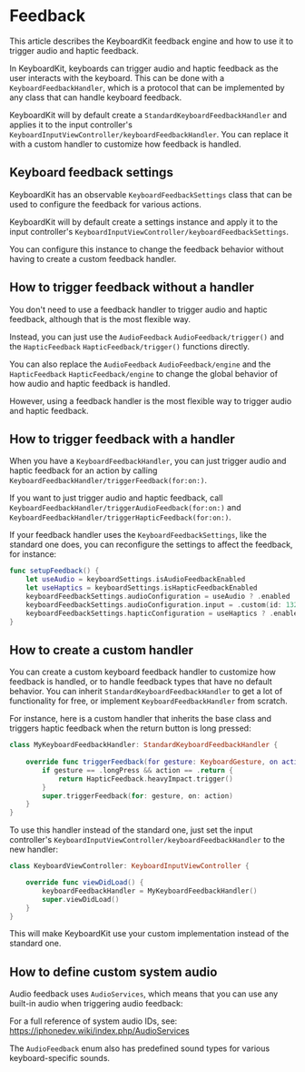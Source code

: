 # Feedback

This article describes the KeyboardKit feedback engine and how to use it to trigger audio and haptic feedback.

In KeyboardKit, keyboards can trigger audio and haptic feedback as the user interacts with the keyboard. This can be done with a ``KeyboardFeedbackHandler``, which is a protocol that can be implemented by any class that can handle keyboard feedback.

KeyboardKit will by default create a ``StandardKeyboardFeedbackHandler`` and applies it to the input controller's ``KeyboardInputViewController/keyboardFeedbackHandler``. You can replace it with a custom handler to customize how feedback is handled.



## Keyboard feedback settings

KeyboardKit has an observable ``KeyboardFeedbackSettings`` class that can be used to configure the feedback for various actions.

KeyboardKit will by default create a settings instance and apply it to the input controller's ``KeyboardInputViewController/keyboardFeedbackSettings``. 

You can configure this instance to change the feedback behavior without having to create a custom feedback handler.



## How to trigger feedback without a handler

You don't need to use a feedback handler to trigger audio and haptic feedback, although that is the most flexible way. 

Instead, you can just use the ``AudioFeedback`` ``AudioFeedback/trigger()`` and the ``HapticFeedback``  ``HapticFeedback/trigger()`` functions directly.

You can also replace the ``AudioFeedback`` ``AudioFeedback/engine`` and the ``HapticFeedback`` ``HapticFeedback/engine`` to change the global behavior of how audio and haptic feedback is handled.

However, using a feedback handler is the most flexible way to trigger audio and haptic feedback.



## How to trigger feedback with a handler

When you have a ``KeyboardFeedbackHandler``, you can just trigger audio and haptic feedback for an action by calling ``KeyboardFeedbackHandler/triggerFeedback(for:on:)``.

If you want to just trigger audio and haptic feedback, call ``KeyboardFeedbackHandler/triggerAudioFeedback(for:on:)`` and ``KeyboardFeedbackHandler/triggerHapticFeedback(for:on:)``.

If your feedback handler uses the ``KeyboardFeedbackSettings``, like the standard one does, you can reconfigure the settings to affect the feedback, for instance:

```swift
func setupFeedback() {
    let useAudio = keyboardSettings.isAudioFeedbackEnabled
    let useHaptics = keyboardSettings.isHapticFeedbackEnabled
    keyboardFeedbackSettings.audioConfiguration = useAudio ? .enabled : .noFeedback
    keyboardFeedbackSettings.audioConfiguration.input = .custom(id: 1329)
    keyboardFeedbackSettings.hapticConfiguration = useHaptics ? .enabled : .noFeedback
}
```


## How to create a custom handler

You can create a custom keyboard feedback handler to customize how feedback is handled, or to handle feedback types that have no default behavior. You can inherit ``StandardKeyboardFeedbackHandler`` to get a lot of functionality for free, or implement ``KeyboardFeedbackHandler`` from scratch.

For instance, here is a custom handler that inherits the base class and triggers haptic feedback when the return button is long pressed:

```swift
class MyKeyboardFeedbackHandler: StandardKeyboardFeedbackHandler {
    
    override func triggerFeedback(for gesture: KeyboardGesture, on action: KeyboardAction) {
        if gesture == .longPress && action == .return {
            return HapticFeedback.heavyImpact.trigger()
        }
        super.triggerFeedback(for: gesture, on: action)
    }
}
```

To use this handler instead of the standard one, just set the input controller's ``KeyboardInputViewController/keyboardFeedbackHandler`` to the new handler:

```swift
class KeyboardViewController: KeyboardInputViewController {

    override func viewDidLoad() {
        keyboardFeedbackHandler = MyKeyboardFeedbackHandler()
        super.viewDidLoad()
    }
}
```

This will make KeyboardKit use your custom implementation instead of the standard one.



## How to define custom system audio

Audio feedback uses `AudioServices`, which means that you can use any built-in audio when triggering audio feedback:

For a full reference of system audio IDs, see: https://iphonedev.wiki/index.php/AudioServices

The ``AudioFeedback`` enum also has predefined sound types for various keyboard-specific sounds. 
